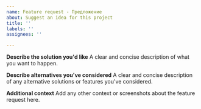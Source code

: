 ```yaml
---
name: Feature request - Предложение
about: Suggest an idea for this project
title: ''
labels: ''
assignees: ''

---
```


**Describe the solution you'd like**
A clear and concise description of what you want to happen.

**Describe alternatives you've considered**
A clear and concise description of any alternative solutions or features you've considered.

**Additional context**
Add any other context or screenshots about the feature request here.

